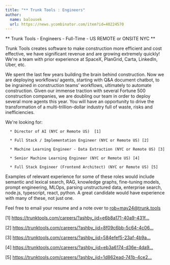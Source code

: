 ```yaml
---
title: "** Trunk Tools : Engineers"
author:
  name: balousek
  url: https://news.ycombinator.com/item?id=40224570
---
```

** Trunk Tools - Engineers - Full-Time - US REMOTE or ONSITE NYC **

Trunk Tools creates software to make construction more efficient and cost effective, we have significant revenue and are growing extremely quickly! We&#x27;re a team with prior experience at SpaceX, PlanGrid, Carta, LinkedIn, Uber, etc.

We spent the last few years building the brain behind construction. Now we are deploying workflows&#x2F; agents, starting with Q&amp;A document chatbot, to be ingrained in construction teams’ workflows, ultimately to automate construction. Given our immense traction with several Fortune 500 construction companies,  we are doubling our team in order to deploy several more agents this year. You will have an opportunity to drive the transformation of a multi-trillion-dollar industry full of waste, risks and inefficiencies.

We&#x27;re looking for:

<pre><code>  * Director of AI (NYC or Remote US)  [1]

  * Full Stack &#x2F; Implementation Engineer (NYC or Remote US) [2]

  * Machine Learning Engineer - Data Extraction (NYC or Remote US) [3]

  * Senior Machine Learning Engineer (NYC or Remote US) [4]

  * Full Stack Engineer (Frontend Architect) (NYC or Remote US) [5]
</code></pre>
Examples of relevant experience for some of these roles would include semantic and lexical search, RAG, knowledge graphs, fine-tuning models, prompt engineering, MLOps, parsing unstructured data, enterprise search, node.js, typescript, react, python. A great candidate would have experience with many of these, not just one.

Feel free to email your resume and a note over to rob+may24@trunk.tools

[1] <a href="https:&#x2F;&#x2F;trunktools.com&#x2F;careers&#x2F;?ashby_jid=e6b8a171-40a9-431f-9e22-138005c41654" rel="nofollow">https:&#x2F;&#x2F;trunktools.com&#x2F;careers&#x2F;?ashby_jid=e6b8a171-40a9-431f...</a>

[2] <a href="https:&#x2F;&#x2F;trunktools.com&#x2F;careers&#x2F;?ashby_jid=8f09c6bb-5c64-4c06-874e-dbfa0b1d326d" rel="nofollow">https:&#x2F;&#x2F;trunktools.com&#x2F;careers&#x2F;?ashby_jid=8f09c6bb-5c64-4c06...</a>

[3] <a href="https:&#x2F;&#x2F;trunktools.com&#x2F;careers&#x2F;?ashby_jid=584efef5-23af-4b9a-8ea4-04e4ced5e72c" rel="nofollow">https:&#x2F;&#x2F;trunktools.com&#x2F;careers&#x2F;?ashby_jid=584efef5-23af-4b9a...</a>

[4] <a href="https:&#x2F;&#x2F;trunktools.com&#x2F;careers&#x2F;?ashby_jid=eb3a6174-d36e-4da9-8af2-dc0ac87312f1" rel="nofollow">https:&#x2F;&#x2F;trunktools.com&#x2F;careers&#x2F;?ashby_jid=eb3a6174-d36e-4da9...</a>

[5] <a href="https:&#x2F;&#x2F;trunktools.com&#x2F;careers&#x2F;?ashby_jid=1d862ead-741b-4ce2-83f4-d914393b9ad3" rel="nofollow">https:&#x2F;&#x2F;trunktools.com&#x2F;careers&#x2F;?ashby_jid=1d862ead-741b-4ce2...</a>

